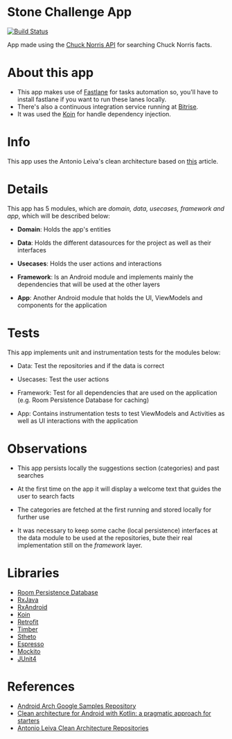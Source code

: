 # Stone Challenge App
[![Build Status](https://app.bitrise.io/app/f04e02a60b1a154e/status.svg?token=qshry3E1gJcmkmMwnjjUcQ)](https://app.bitrise.io/app/f04e02a60b1a154e)

App made using the [Chuck Norris API](https://api.chucknorris.io) for searching Chuck Norris facts.

# About this app
- This app makes use of [Fastlane](https://fastlane.tools/) for tasks automation so, you'll have to install fastlane if you want to run these lanes locally.
- There's also a continuous integration service running at [Bitrise](https://app.bitrise.io/app/f04e02a60b1a154e).
- It was used the [Koin](https://github.com/InsertKoinIO/koin) for handle dependency injection.

# Info
This app uses the Antonio Leiva's clean architecture based on [this](https://antonioleiva.com/clean-architecture-android) article.

# Details
This app has 5 modules, which are *domain, data, usecases, framework and app*, which will be described below:

- **Domain**: Holds the app's entities

- **Data**: Holds the different datasources for the project as well as their interfaces

- **Usecases**: Holds the user actions and interactions

- **Framework**: Is an Android module and implements mainly the dependencies that will be used at the other layers

- **App**: Another Android module that holds the UI, ViewModels and components for the application

# Tests
This app implements unit and instrumentation tests for the modules below:

- Data: Test the repositories and if the data is correct

- Usecases: Test the user actions

- Framework: Test for all dependencies that are used on the application (e.g. Room Persistence Database for caching)

- App: Contains instrumentation tests to test ViewModels and Activities as well as UI interactions with the application

# Observations
- This app persists locally the suggestions section (categories) and past searches

- At the first time on the app it will display a welcome text that guides the user to search facts

- The categories are fetched at the first running and stored locally for further use

- It was necessary to keep some cache (local persistence) interfaces at the data module to be used at the repositories, bute their real implementation still on the *framework* layer.

# Libraries
- [Room Persistence Database](https://developer.android.com/topic/libraries/architecture/room)
- [RxJava](https://github.com/ReactiveX/RxJava)
- [RxAndroid](https://github.com/ReactiveX/RxAndroid)
- [Koin](https://github.com/InsertKoinIO/koin)
- [Retrofit](https://square.github.io/retrofit/)
- [Timber](https://github.com/JakeWharton/timber)
- [Stheto](https://github.com/facebook/stetho)
- [Espresso](https://developer.android.com/training/testing/espresso)
- [Mockito](https://github.com/mockito/mockito)
- [JUnit4](https://github.com/junit-team/junit4)

# References
- [Android Arch Google Samples Repository](https://github.com/googlesamples/android-architecture)
- [Clean architecture for Android with Kotlin: a pragmatic approach for starters](https://antonioleiva.com/clean-architecture-android/)
- [Antonio Leiva Clean Architecture Repositories](https://github.com/antoniolg/clean-architecture)

